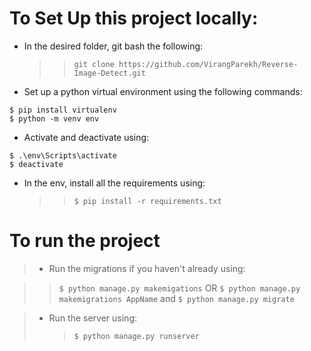 # To Set Up this project locally:

- In the desired folder, git bash the following:
  > > `git clone https://github.com/VirangParekh/Reverse-Image-Detect.git`
- Set up a python virtual environment using the following commands:

```
$ pip install virtualenv
$ python -m venv env
```

- Activate and deactivate using:

```
$ .\env\Scripts\activate
$ deactivate
```

- In the env, install all the requirements using:
  > > `$ pip install -r requirements.txt`

# To run the project

> - Run the migrations if you haven't already using:

> > `$ python manage.py makemigations`
> > OR
> > `$ python manage.py makemigrations AppName`
> > and
> > `$ python manage.py migrate`

> - Run the server using:
>   > `$ python manage.py runserver`
